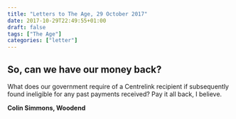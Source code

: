 ```yaml
---
title: "Letters to The Age, 29 October 2017"
date: 2017-10-29T22:49:55+01:00
draft: false
tags: ["The Age"]
categories: ["letter"]
---
```


## So, can we have our money back?

What does our government require of a Centrelink recipient if subsequently
found ineligible for any past payments received?
Pay it all back, I believe.

**Colin Simmons, Woodend**

